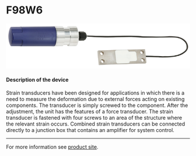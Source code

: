 # F98W6

![F98W6](../../../../../docs/public/F98W6.png)

#### Description of the device

Strain transducers have been designed for applications in which there is a need to measure the deformation due to external forces acting on existing components. The transducer is simply screwed to the component. After the adjustment, the unit has the features of a force transducer.
The strain transducer is fastened with four screws to an area
of the structure where the relevant strain occurs. Combined
strain transducers can be connected directly to a junction box
that contains an amplifier for system control.

---

For more information see [product site](https://www.wika.com/en-en/f9846.WIKA).
